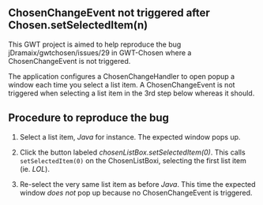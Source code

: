 ChosenChangeEvent not triggered after Chosen.setSelectedItem(n)
----
This GWT project is aimed to help reproduce the bug jDramaix/gwtchosen/issues/29
in GWT-Chosen where a ChosenChangeEvent is not triggered.

The application configures a ChosenChangeHandler to open popup a window each time you select a list item.
A ChosenChangeEvent is not triggered when selecting a list item in the 3rd step below whereas it should.

Procedure to reproduce the bug 
---
1. Select a list item, _Java_ for instance. 
The expected window pops up.

2. Click the button labeled _chosenListBox.setSelectedItem(0)_. 
This calls `setSelectedItem(0)` on the ChosenListBoxi, selecting the first list item (ie. _LOL_).

3. Re-select the very same list item as before _Java_. 
This time the expected window *does not* pop up because no ChosenChangeEvent is triggered.

